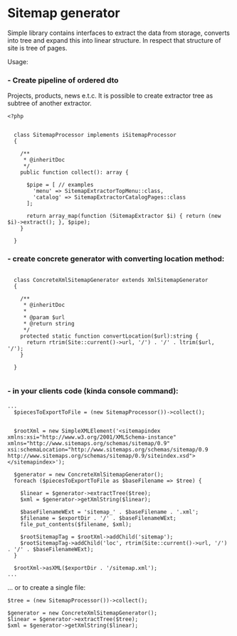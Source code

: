# Sitemap generator

Simple library contains interfaces to extract the data from storage, converts into tree and expand this into linear structure.
In respect that structure of site is tree of pages. 

Usage:

### - Create pipeline of ordered dto
Projects, products, news e.t.c. It is possible to create extractor tree as subtree of another extractor.
```
<?php


  class SitemapProcessor implements iSitemapProcessor
  {

    /**
     * @inheritDoc
     */
    public function collect(): array {

      $pipe = [ // examples
        'menu' => SitemapExtractorTopMenu::class,
        'catalog' => SitemapExtractorCatalogPages::class
      ];
    
      return array_map(function (SitemapExtractor $i) { return (new $i)->extract(); }, $pipe);     
    }

  }
```

### - create concrete generator with converting location method:

```

  class ConcreteXmlSitemapGenerator extends XmlSitemapGenerator
  {

    /**
     * @inheritDoc
     *
     * @param $url
     * @return string
     */
    protected static function convertLocation($url):string {
      return rtrim(Site::current()->url, '/') . '/' . ltrim($url, '/');
    }

  }
  
```

### - in your clients code (kinda console command):


```
...
  $piecesToExportToFile = (new SitemapProcessor())->collect();


  $rootXml = new SimpleXMLElement('<sitemapindex xmlns:xsi="http://www.w3.org/2001/XMLSchema-instance" xmlns="http://www.sitemaps.org/schemas/sitemap/0.9" xsi:schemaLocation="http://www.sitemaps.org/schemas/sitemap/0.9 http://www.sitemaps.org/schemas/sitemap/0.9/siteindex.xsd"></sitemapindex>');

  $generator = new ConcreteXmlSitemapGenerator();
  foreach ($piecesToExportToFile as $baseFilename => $tree) {

    $linear = $generator->extractTree($tree);
    $xml = $generator->getXmlString($linear);

    $baseFilenameWExt = 'sitemap_' . $baseFilename . '.xml';
    $filename = $exportDir . '/' . $baseFilenameWExt;
    file_put_contents($filename, $xml);

    $rootSitemapTag = $rootXml->addChild('sitemap');
    $rootSitemapTag->addChild('loc', rtrim(Site::current()->url, '/') . '/' . $baseFilenameWExt);
  }

  $rootXml->asXML($exportDir . '/sitemap.xml');
...  
```
... or to create a single file:

```
$tree = (new SitemapProcessor())->collect();

$generator = new ConcreteXmlSitemapGenerator();
$linear = $generator->extractTree($tree);
$xml = $generator->getXmlString($linear);
```



